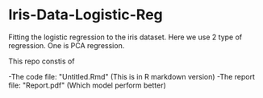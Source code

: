 # Iris-Data-Logistic-Reg

Fitting the logistic regression to the iris dataset. Here we use 2 type of regression. One is PCA regression.

This repo constis of

-The code file: "Untitled.Rmd" (This is in R markdown version)
-The report file: "Report.pdf" (Which model perform better)
